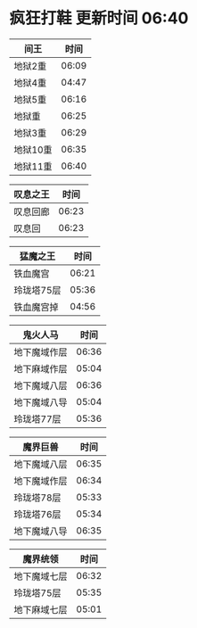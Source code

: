 # 疯狂打鞋 更新时间 06:40

| 间王   | 时间    |
|--------|-------|
| 地狱2重 | 06:09 |
| 地狱4重 | 04:47 |
| 地狱5重 | 06:16 |
| 地狱重 | 06:25 |
| 地狱3重 | 06:29 |
| 地狱10重 | 06:35 |
| 地狱11重 | 06:40 |

| 叹息之王   | 时间    |
|--------|-------|
| 叹息回廊 | 06:23 |
| 叹息回 | 06:23 |

| 猛魔之王   | 时间    |
|--------|-------|
| 铁血魔宫 | 06:21 |
| 玲珑塔75层 | 05:36 |
| 铁血魔宫掉 | 04:56 |

| 鬼火人马   | 时间    |
|--------|-------|
| 地下魔域作层 | 06:36 |
| 地下麻域作层 | 05:04 |
| 地下魔域八层 | 06:36 |
| 地下魔域八导 | 05:04 |
| 玲珑塔77层 | 05:36 |

| 魔界巨兽   | 时间    |
|--------|-------|
| 地下魔域八层 | 06:35 |
| 地下魔域作层 | 06:34 |
| 玲珑塔78层 | 05:33 |
| 玲珑塔76层 | 05:34 |
| 地下魔域八导 | 06:35 |

| 魔界统领   | 时间    |
|--------|-------|
| 地下魔域七层 | 06:32 |
| 玲珑塔75层 | 05:35 |
| 地下麻域七层 | 05:01 |